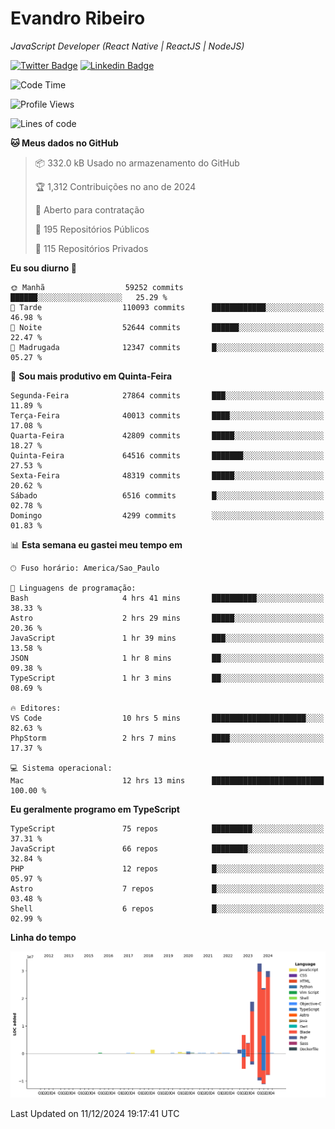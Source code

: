 # Evandro **Ribeiro**

*JavaScript Developer (React Native | ReactJS | NodeJS)*

[![Twitter Badge](https://img.shields.io/badge/-@ribeiroevandro-201B2D?style=flat-square&labelColor=201B2D&logo=twitter&logoColor=white&link=https://twitter.com/ribeiroevandro)](https://twitter.com/ribeiroevandro) 
[![Linkedin Badge](https://img.shields.io/badge/-Evandro%20Ribeiro-201B2D?style=flat-square&logo=Linkedin&logoColor=white&link=https://www.linkedin.com/in/ribeiroevandro)](https://www.linkedin.com/in/ribeiroevandro) 


<!--START_SECTION:waka-->
![Code Time](http://img.shields.io/badge/Code%20Time-4%2C201%20hrs%209%20mins-blue)

![Profile Views](http://img.shields.io/badge/Visualizac%C3%B5es%20do%20perfil-0-blue)

![Lines of code](https://img.shields.io/badge/Desde%20o%20Hello%20World%20eu%20escrevi-120.2%20million%20linhas%20de%20c%C3%B3digo-blue)

**🐱 Meus dados no GitHub** 

> 📦 332.0 kB Usado no armazenamento do GitHub 
 > 
> 🏆 1,312 Contribuições no ano de 2024
 > 
> 💼 Aberto para contratação
 > 
> 📜 195 Repositórios Públicos 
 > 
> 🔑 115 Repositórios Privados 
 > 
**Eu sou diurno 🐤** 

```text
🌞 Manhã                  59252 commits       ██████░░░░░░░░░░░░░░░░░░░   25.29 % 
🌆 Tarde                  110093 commits      ████████████░░░░░░░░░░░░░   46.98 % 
🌃 Noite                  52644 commits       ██████░░░░░░░░░░░░░░░░░░░   22.47 % 
🌙 Madrugada              12347 commits       █░░░░░░░░░░░░░░░░░░░░░░░░   05.27 % 
```
📅 **Sou mais produtivo em Quinta-Feira** 

```text
Segunda-Feira            27864 commits       ███░░░░░░░░░░░░░░░░░░░░░░   11.89 % 
Terça-Feira              40013 commits       ████░░░░░░░░░░░░░░░░░░░░░   17.08 % 
Quarta-Feira             42809 commits       █████░░░░░░░░░░░░░░░░░░░░   18.27 % 
Quinta-Feira             64516 commits       ███████░░░░░░░░░░░░░░░░░░   27.53 % 
Sexta-Feira              48319 commits       █████░░░░░░░░░░░░░░░░░░░░   20.62 % 
Sábado                   6516 commits        █░░░░░░░░░░░░░░░░░░░░░░░░   02.78 % 
Domingo                  4299 commits        ░░░░░░░░░░░░░░░░░░░░░░░░░   01.83 % 
```


📊 **Esta semana eu gastei meu tempo em** 

```text
🕑︎ Fuso horário: America/Sao_Paulo

💬 Linguagens de programação: 
Bash                     4 hrs 41 mins       ██████████░░░░░░░░░░░░░░░   38.33 % 
Astro                    2 hrs 29 mins       █████░░░░░░░░░░░░░░░░░░░░   20.36 % 
JavaScript               1 hr 39 mins        ███░░░░░░░░░░░░░░░░░░░░░░   13.58 % 
JSON                     1 hr 8 mins         ██░░░░░░░░░░░░░░░░░░░░░░░   09.38 % 
TypeScript               1 hr 3 mins         ██░░░░░░░░░░░░░░░░░░░░░░░   08.69 % 

🔥 Editores: 
VS Code                  10 hrs 5 mins       █████████████████████░░░░   82.63 % 
PhpStorm                 2 hrs 7 mins        ████░░░░░░░░░░░░░░░░░░░░░   17.37 % 

💻 Sistema operacional: 
Mac                      12 hrs 13 mins      █████████████████████████   100.00 % 
```

**Eu geralmente programo em TypeScript** 

```text
TypeScript               75 repos            █████████░░░░░░░░░░░░░░░░   37.31 % 
JavaScript               66 repos            ████████░░░░░░░░░░░░░░░░░   32.84 % 
PHP                      12 repos            █░░░░░░░░░░░░░░░░░░░░░░░░   05.97 % 
Astro                    7 repos             █░░░░░░░░░░░░░░░░░░░░░░░░   03.48 % 
Shell                    6 repos             █░░░░░░░░░░░░░░░░░░░░░░░░   02.99 % 
```



**Linha do tempo**

![Lines of Code chart](https://raw.githubusercontent.com/ribeiroevandro/ribeiroevandro/main/assets/bar_graph.png)


 Last Updated on 11/12/2024 19:17:41 UTC
<!--END_SECTION:waka-->
